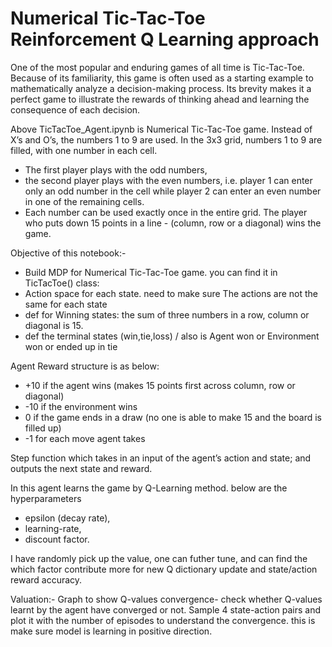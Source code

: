 # Numerical Tic-Tac-Toe Reinforcement Q Learning approach

One of the most popular and enduring games of all time is Tic-Tac-Toe. Because of its familiarity, this game is often used as a starting example to mathematically analyze a decision-making process. Its brevity makes it a perfect game to illustrate the rewards of thinking ahead and learning the consequence of each decision.

Above TicTacToe_Agent.ipynb is Numerical Tic-Tac-Toe game. Instead of X’s and O’s, the numbers 1 to 9 are used.
In the 3x3 grid, numbers 1 to 9 are filled, with one number in each cell. 
* The first player plays with the odd numbers, 
* the second player plays with the even numbers, i.e. player 1 can enter only an odd number in the cell while player 2 can enter an even number in one of the remaining cells. 
* Each number can be used exactly once in the entire grid. The player who puts down 15 points in a line - (column, row or a diagonal) wins the game.

Objective of this notebook:- 
* Build MDP for Numerical Tic-Tac-Toe game. you can find it in TicTacToe() class:
* Action space for each state. need to make sure The actions are not the same for each state
* def for Winning states: the sum of three numbers in a row, column or diagonal is 15.
* def the terminal states (win,tie,loss) / also is Agent won or Environment won or ended up in tie

Agent Reward structure is as below:
* +10 if the agent wins (makes 15 points first across column, row or diagonal)
* -10 if the environment wins
* 0 if the game ends in a draw (no one is able to make 15 and the board is filled up)
* -1 for each move agent takes

Step function which takes in an input of the agent’s action and state; and outputs the next state and reward. 

In this agent learns the game by Q-Learning method. 
below are the hyperparameters 
* epsilon (decay rate),
* learning-rate,
* discount factor.

I have randomly pick up the value, one can futher tune, and can find the which factor contribute more for new Q dictionary update and state/action reward accuracy. 

Valuation:- 
Graph to show Q-values convergence- check whether Q-values learnt by the agent have converged or not. Sample 4 state-action pairs and plot it with the number of episodes to understand the convergence.
this is make sure model is learning in positive direction. 
